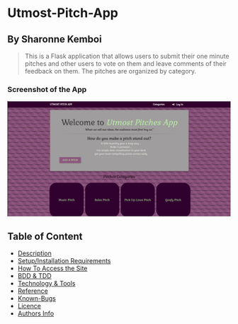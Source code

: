 # Utmost-Pitch-App



## By Sharonne Kemboi

> This is a Flask application that allows users to submit their one minute pitches and other users to vote on them and leave comments of their feedback on them. The pitches are organized by category. 

### Screenshot of the App
<img src="https://github.com/SharonneKemboi/Utmost-Pitch-App/blob/master/app/static/photos/Screenshot%20from%202022-05-10%2023-28-59.png">


## Table of Content

+ [Description](#description)
+ [Setup/Installation Requirements](setup&installationrequirements)
+ [How To Access the Site](#howtoaccessthesite)
+ [BDD & TDD](#bdd&tdd)
+ [Technology & Tools](#technology&tools)
+ [Reference](#reference)
+ [Known-Bugs](#knownbugs)
+ [Licence](#licence)
+ [Authors Info](#authors-info)